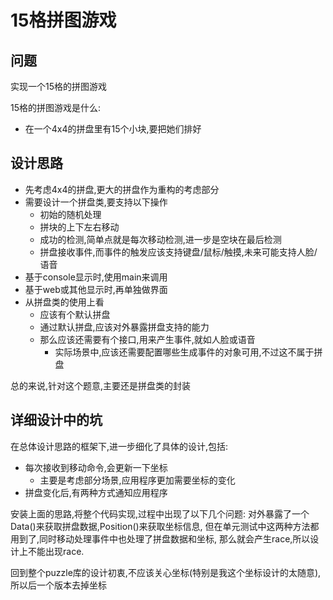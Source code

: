 # 15格拼图游戏

## 问题

实现一个15格的拼图游戏

15格的拼图游戏是什么:

- 在一个4x4的拼盘里有15个小块,要把她们排好

## 设计思路

- 先考虑4x4的拼盘,更大的拼盘作为重构的考虑部分
- 需要设计一个拼盘类,要支持以下操作
  - 初始的随机处理
  - 拼块的上下左右移动
  - 成功的检测,简单点就是每次移动检测,进一步是空块在最后检测
  - 拼盘接收事件,而事件的触发应该支持键盘/鼠标/触摸,未来可能支持人脸/语音
- 基于console显示时,使用main来调用
- 基于web或其他显示时,再单独做界面
- 从拼盘类的使用上看
  - 应该有个默认拼盘
  - 通过默认拼盘,应该对外暴露拼盘支持的能力
  - 那么应该还需要有个接口,用来产生事件,就如人脸或语音
    - 实际场景中,应该还需要配置哪些生成事件的对象可用,不过这不属于拼盘

总的来说,针对这个题意,主要还是拼盘类的封装

## 详细设计中的坑

在总体设计思路的框架下,进一步细化了具体的设计,包括:

- 每次接收到移动命令,会更新一下坐标
  - 主要是考虑部分场景,应用程序更加需要坐标的变化
- 拼盘变化后,有两种方式通知应用程序

安装上面的思路,将整个代码实现,过程中出现了以下几个问题:
对外暴露了一个Data()来获取拼盘数据,Position()来获取坐标信息,
但在单元测试中这两种方法都用到了,同时移动处理事件中也处理了拼盘数据和坐标,
那么就会产生race,所以设计上不能出现race.

回到整个puzzle库的设计初衷,不应该关心坐标(特别是我这个坐标设计的太随意),
所以后一个版本去掉坐标
